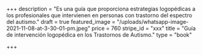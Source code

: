 +++
description = "Es una guía que proporciona estrategias logopédicas a los profesionales que intervienen en personas con trastorno del espectro del autismo."
draft = true
featured_image = "/uploads/whatsapp-image-2021-11-08-at-3-30-01-pm.jpeg"
price = 760
stripe_id = "xxx"
title = "Guía de intervención logopédica en los Trastornos de Autismo."
type = "book"

+++
